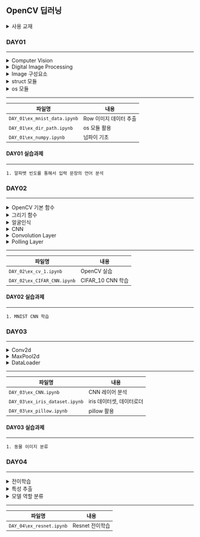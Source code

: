 ## OpenCV 딥러닝

<details>
<summary>사용 교재</summary>

![](./images/파이썬으로%20만드는%20OpenCV%20프로젝트.png)

</details>

### DAY01

---

<details>
<summary> Computer Vision </summary>

> -   디지털 이미지나 비디오에서 정보 추출/해석하여 특정 작업 수행
> -   이미지 개선 및 변형
> -   패턴 인식
> -   객체 인식 및 추적
> -   객체 및 영역 분할

</details>
<details>
<summary> Digital Image Processing </summary>

> -   디지털 이미지 신호 처리
> -   전처리 알고리즘
> -   노이즈 및 디노이즈
> -   특징 및 유사성 검출
> -   특징 매칭

</details>
<details>
<summary> Image 구성요소 </summary>

> -   너비(Width/Column/X) & 높이(Height/Row/Y)
> -   정밀도(Bit Depth)
> -   채널(Channel)
> -   색공간(Color Space)
> -   관심영역(ROI: Region Of Interest)
> -   관심채널(COI: Channel Of Interest)
> -   히스토그램

</details>
<details>
<summary> struct 모듈 </summary>

> -   C언어의 struct를 구현한 모듈
> -   바이너리 데이터 처리

</details>
<details>
<summary> os 모듈 </summary>

> -   경로, 파일, 폴더 등등 운영체제 시스템, 파일 시스템 관련 함수, 클래스 제공
> -   폴더 내 모든 폴더 및 파일 리스트 추출 os.listdir
> -   폴더 내 특정 확장자 파일 리스트 추출 os.path.splitext

</details>

---

| 파일명                       | 내용                   |
| ---------------------------- | ---------------------- |
| `DAY_01\ex_mnist_data.ipynb` | Row 이미지 데이터 추출 |
| `DAY_01\ex_dir_path.ipynb`   | os 모듈 활용           |
| `DAY_01\ex_numpy.ipynb`      | 넘파이 기초            |

#### DAY01 실습과제

---

    1. 알파벳 빈도를 통해서 입력 문장의 언어 분석

### DAY02

---

<details>
<summary> OpenCV 기본 함수 </summary>

> -   이미지 데이터 읽기 : cv2.imread()
> -   이미지 창 출력 : cv2.imshow()
> -   이미지 창 제어 : cv2.waitKey(), cv2.destroyAllWindows()
> -   이미지 데이터 저장 : cv2.imwrite()
> -   이미지 데이터 채널 분리 : cv2.split()
> -   이미지 데이터 채널 병합 : cv2.merge()
> -   이미지 색 공간 변환 : cv2.cvtColor()
> -   이미지 크기 변경 : cv2.resize()

</details>
<details>
<summary> 그리기 함수 </summary>

> -   선 그리기 함수 : cv2.line()
> -   사각형 그리기 함수 : cv2.rectangle()
> -   다각형 그리기 함수 : cv2.polylines()
> -   원 그리기 함수 : cv2.circle()
> -   타원 그리기 함수 : cv2.ellipse()
> -   글자 쓰기 함수 : cv2.putText()

</details>
<details>
<summary> 얼굴인식 </summary>

> -   객체 인식 모델 로딩 : cv2.CascadeClassifier.load()
> -   객체 검출 : cv2.CascadeClassifier.detectMultiScale()

</details>
<details>
<summary> CNN </summary>

> -   합성곱신경망(Convolutional Neural Network) : 이미지 분류, 인식, 검출 등 이미지 기반 분야 활용
> -   커널/필터/마스크 : 이미지 위에서 일정 간격으로 이동하며 특징을 추출
> -   스트라이드 : 커널의 이동 방향 및 크기
> -   패딩 : 커널 이미지 외곽 보완 방법

</details>
<details>
<summary> Convolution Layer </summary>

> -   Conv1D : 커널 필터가 좌우로 이동
> -   Conv2D : 커널 필터가 2차원 평면에서 이동
> -   Conv3D : 커널 필터가 3차원 형태로 이동

</details>
<details>
<summary> Polling Layer </summary>

> -   합성곱 층(합성곱 연산 + 활성화 함수) 다음에 풀링 층 추가
> -   다운샘플링으로 특성 맵의 크기를 줄임

</details>

---

| 파일명                      | 내용              |
| --------------------------- | ----------------- |
| `DAY_02\ex_cv_1.ipynb`      | OpenCV 실습       |
| `DAY_02\ex_CIFAR_CNN.ipynb` | CIFAR_10 CNN 학습 |

#### DAY02 실습과제

---

    1. MNIST CNN 학습

### DAY03

---

<details>
<summary> Conv2d </summary>

> -   kernel_size
> -   stride
> -   padding

</details>
<details>
<summary> MaxPool2d </summary>

> -   kernel_size
> -   stride

</details>
<details>
<summary> DataLoader </summary>

> -   batch_size
> -   shuffle
> -   drop_last
> -   sampler

</details>

---

| 파일명                         | 내용                      |
| ------------------------------ | ------------------------- |
| `DAY_03\ex_CNN.ipynb`          | CNN 레이어 분석           |
| `DAY_03\ex_iris_dataset.ipynb` | iris 데이터셋, 데이터로더 |
| `DAY_03\ex_pillow.ipynb`       | pillow 활용               |

#### DAY03 실습과제

---

    1. 동물 이미지 분류

### DAY04

---

<details>
<summary> 전이학습 </summary>

> -   기존 학습된 모델이 축적한 지식 활용
> -   데이터 부족 문제 해결/학습 시간 단축/성능 향상
> -   작은 데이터셋 학습 시 오버피팅 예방

</details>
<details>
<summary> 특성 추출 </summary>

> -   사전 훈련된 모델 가져와 마지막 완전연결측 부분만 새로 학습
> -   사전 훈련된 네트워크의 합성곱층(가중치 고정) -> 새로운 분류기에서 학습

</details>
<details>
<summary> 모델 역할 분류 </summary>

> -   Backborn Network : feature map 추출 모델 (VGG16, ResNet50, Xception, InceptionV3, MobileNet 등)
> -   Nect : Backbone과 Head를 연결 (FPN, PAN, BiFPN, NAS-FPN 등)
> -   Head : Backborn에서 추출한 feature map 활용해 분류 모델 학습 (YOLO, SSD, Faster R-CNN, R-FCN 등)

</details>

---

| 파일명                   | 내용            |
| ------------------------ | --------------- |
| `DAY_04\ex_resnet.ipynb` | Resnet 전이학습 |
